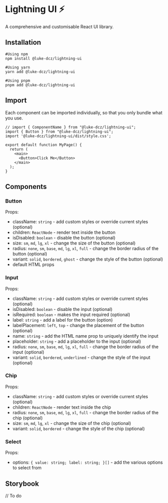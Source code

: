 # Lightning UI ⚡️

A comprehensive and customisable React UI library.

## Installation

```
#Using npm
npm install @luke-dcz/lightning-ui

#Using yarn
yarn add @luke-dcz/lightning-ui

#Using pnpm
pnpm add @luke-dcz/lightning-ui
```

## Import

Each component can be imported individually, so that you only bundle what you use.

```
// import { ComponentName } from "@luke-dcz/lightning-ui";
import { Button } from "@luke-dcz/lightning-ui";
import '@luke-dcz/lightning-ui/dist/style.css';

export default function MyPage() {
  return (
    <main>
      <Button>Click Me</Button>
    </main>
  );
}
```

## Components

### Button

Props:

- className: `string` - add custom styles or override current styles (optional)
- children: `ReactNode` - render text inside the button
- isDisabled: `boolean` - disable the button (optional)
- size: `sm`, `md`, `lg`, `xl` - change the size of the button (optional)
- radius: `none`, `sm`, `base`, `md`, `lg`, `xl`, `full` - change the border radius of the button (optional)
- variant: `solid`, `bordered`, `ghost` - change the style of the button (optional)
- default HTML props

### Input

Props:

- className: `string` - add custom styles or override current styles (optional)
- isDisabled: `boolean` - disable the input (optional)
- isRequired: `boolean` - makes the input required (optional)
- label: `string` - add a label for the button (option)
- labelPlacement: `left`, `top` - change the placement of the button (optional)
- name: `string` - add the HTML name prop to uniquely identify the input
- placeholder: `string` - add a placeholder to the input (optional)
- radius: `none`, `sm`, `base`, `md`, `lg`, `xl`, `full` - change the border radius of the input (optional)
- variant: `solid`, `bordered`, `underlined` - change the style of the input (optional)

### Chip

Props:

- className: `string` - add custom styles or override current styles (optional)
- children: `ReactNode` - render text inside the chip
- radius: `none`, `sm`, `base`, `md`, `lg`, `xl`, `full` - change the border radius of the chip (optional)
- size: `sm`, `md`, `lg`, `xl` - change the size of the chip (optional)
- variant: `solid`, `bordered` - change the style of the chip (optional)

### Select

Props:

- options: `{
  value: string;
  label: string;
}[]` - add the various options to select from

## Storybook

// To do
